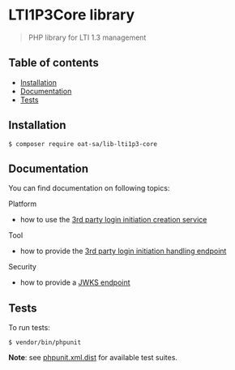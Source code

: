 # LTI1P3Core library

> PHP library for LTI 1.3 management

## Table of contents
- [Installation](#installation)
- [Documentation](#documentation)
- [Tests](#tests)

## Installation

```console
$ composer require oat-sa/lib-lti1p3-core
```

## Documentation

You can find documentation on following topics:

Platform
- how to use the [3rd party login initiation creation service](doc/platform/third_party_initiated_login_creation.md)

Tool
- how to provide the [3rd party login initiation handling endpoint](doc/tool/third_party_initiated_login_handling.md)

Security
- how to provide a [JWKS endpoint](doc/security/jwks.md)

## Tests

To run tests:

```console
$ vendor/bin/phpunit
```
**Note**: see [phpunit.xml.dist](phpunit.xml.dist) for available test suites.